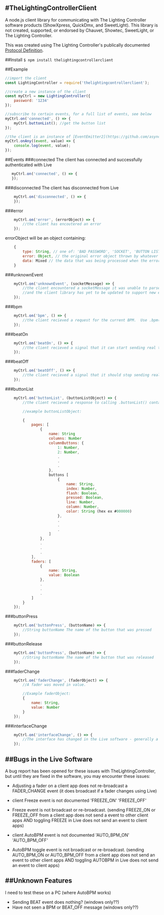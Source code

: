 #TheLightingControllerClient
--

A node.js client library for communicating with The Lighting Controller software products (ShowXpress, QuickDmx, and SweetLight).  This library is not created, supported, or endorsed by Chauvet, Showtec, SweetLight, or The Lighting Controller.

This was created using The Lighting Controller's publically documented [Protocol Definition](http://download.thelightingcontroller.com/software/External_Application/Protocol.pdf).


##Install
``$ npm install thelightingcontrollerclient``


##Example
```js
//import the client
const LightingController = require('thelightingcontrollerclient');

//create a new instance of the client
const myCtrl = new LightingController({
	password: '1234'
});

//subscribe to certain events, for a full list of events, see below
myCtrl.on('connected', () => {
	myCtrl.buttonList(); //get the button list
});

//the client is an instance of [EventEmitter2](https://github.com/asyncly/EventEmitter2). You can use onAny to subscribe to all events and click around in Live to see what is sent to the client.
myCtrl.onAny((event, value) => {
	console.log(event, value);
});
```


##Events
###connected
The client has connected and successfully authenticated with Live
 ```js
 	myCtrl.on('connected', () => {
	});
```

###disconnected
The client has disconnected from Live
```js
	myCtrl.on('disconnected', () => {
	});
```

###error
```js
	myCtrl.on('error', (errorObject) => {
		//the client has encoutered an error
	});
```

errorObject will be an object containing:

```js
	{
		type: String, // one of: 'BAD PASSWORD', 'SOCKET', 'BUTTON LIST XML PARSE FAILED', 'UNKNOWN ERROR'
		error: Object, // the original error object thrown by whatever encountered the error, not all errors have this property
		data: Mixed // the data that was being processed when the error occured, not all errors have this property
	}
```

###unknownEvent
```js
	myCtrl.on('unknownEvent', (socketMessage) => {
		//the client encountered a socketMessage it was unable to parse.  Could potentially occur if Live is upated
		//and the client library has yet to be updated to support new events.  Allows for parsing the message manually
	});
```

###bpm
```js
	myCtrl.on('bpm', () => {
		//the client recieved a request for the current BPM.  Use .bpm(Number) to respond.
	});
```

###beatOn
```js
	myCtrl.on('beatOn', () => {
		//the client recieved a signal that it can start sending real time beats for live to use in BPM calculations. Use .beat() to respond.  *Note* The AutoBPM feature of the Live software only works on a PC
	});
```

###beatOff
```js
 	myCtrl.on('beatOff', () => {
		//the client recieved a signal that it should stop sending real time beats.  *Note* The AutoBPM feature of the Live software only works on a PC
	});
```

###buttonList
```js
	myCtrl.on('buttonList', (buttonListObject) => {
		//the client recieved a response to calling .buttonList() containing the Live button and master faders list

		//example buttonListObject:

		{
		   	pages: [
		        {
		            name: String
		            columns: Number
		            columnButtons: {
						1: Number,
						2: Number,
						.
						.
						.
		            },
		            buttons [
		            	{
			            	name: String,
			            	index: Number,
			            	flash: Boolean,
			            	pressed: Boolean,
			            	line: Number,
			            	column: Number,
			            	color: String (hex ex #000000)
			            },
			            .
			            .
			            .
			        ]
		        },
		        .
		        .
		        .
		    ],
			faders: [
				{
		            name: String,
		            value: Boolean
		        },
		        .
		        .
		        .
		    ]
		}
	});
```

###buttonPress
```js
 	myCtrl.on('buttonPress', (buttonName) => {
		//String buttonName The name of the button that was pressed
	});
```

###buttonRelease
```js
 	myCtrl.on('buttonPress', (buttonName) => {
		//String buttonName The name of the button that was released
	});
```

###faderChange
```js
 	myCtrl.on('faderChange', (faderObject) => {
		//A fader was moved in value.

		//Example faderObject:
		{
			name: String,
			value: Number
		}
	});
```
		
###interfaceChange
```js
 	myCtrl.on('interfaceChange', () => {
		//The interface has changed in the Live software - generally a hint to call .buttonList()
	});
```


##Bugs in the Live Software
---

A bug report has been opened for these issues with TheLightingController, but until they are fixed in the software, you may encounter these issues:

- Adjusting a fader on a client app does not re-broadcast a FADER_CHANGE event (it does broadcast if a fader changes using Live)

- client Freeze event is not documented
	'FREEZE_ON'
	'FREEZE_OFF'
	
- Freeze event is not broadcast or re-broadcast.  (sending FREEZE_ON or FREEZE_OFF from a client app does not send a event to other client apps AND toggling FREEZE in Live does not send an event to client apps)

- client AutoBPM event is not documented
	'AUTO_BPM_ON'
	'AUTO_BPM_OFF'

- AutoBPM toggle event is not broadcast or re-broadcast.  (sending AUTO_BPM_ON or AUTO_BPM_OFF from a client app does not send an event to other client apps AND toggling AUTOBPM in Live does not send an event to client apps)



##Unknown Features
---

I need to test these on a PC (where AutoBPM works)

- Sending BEAT event does nothing? (windows only??)
- Have not seen a BPM or BEAT_OFF message (windows only??)

